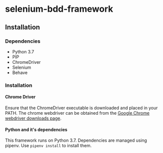 # selenium-bdd-framework
## Installation
### Dependencies
- Python 3.7
- PIP
- ChromeDriver
- Selenium
- Behave

### Installation
#### Chrome Driver
Ensure that the ChromeDriver executable is downloaded and placed in your PATH.
The chrome webdriver can be obtained from the [Google Chrome webdriver downloads page](https://chromedriver.chromium.org/).

#### Python and it's dependencies
This framework runs on Python 3.7.
Dependencies are managed using pipenv. 
Use `pipenv install` to install them.

